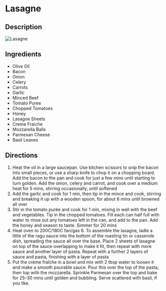 # Lasagne

## Description
![Lasagne](https://www.themealdb.com/images/media/meals/wtsvxx1511296896.jpg "Lasagne")

## Ingredients
- Olive Oil
- Bacon
- Onion
- Celery
- Carrots
- Garlic
- Minced Beef
- Tomato Puree
- Chopped Tomatoes
- Honey
- Lasagne Sheets
- Creme Fraiche
- Mozzarella Balls
- Parmesan Cheese
- Basil Leaves

## Directions
1. Heat the oil in a large saucepan. Use kitchen scissors to snip the bacon into small pieces, or use a sharp knife to chop it on a chopping board. Add the bacon to the pan and cook for just a few mins until starting to turn golden. Add the onion, celery and carrot, and cook over a medium heat for 5 mins, stirring occasionally, until softened
2. Add the garlic and cook for 1 min, then tip in the mince and cook, stirring and breaking it up with a wooden spoon, for about 6 mins until browned all over
3. Stir in the tomato purée and cook for 1 min, mixing in well with the beef and vegetables. Tip in the chopped tomatoes. Fill each can half full with water to rinse out any tomatoes left in the can, and add to the pan. Add the honey and season to taste. Simmer for 20 mins
4. Heat oven to 200C/180C fan/gas 6. To assemble the lasagne, ladle a little of the ragu sauce into the bottom of the roasting tin or casserole dish, spreading the sauce all over the base. Place 2 sheets of lasagne on top of the sauce overlapping to make it fit, then repeat with more sauce and another layer of pasta. Repeat with a further 2 layers of sauce and pasta, finishing with a layer of pasta
5. Put the crème fraîche in a bowl and mix with 2 tbsp water to loosen it and make a smooth pourable sauce. Pour this over the top of the pasta, then top with the mozzarella. Sprinkle Parmesan over the top and bake for 25–30 mins until golden and bubbling. Serve scattered with basil, if you like.
